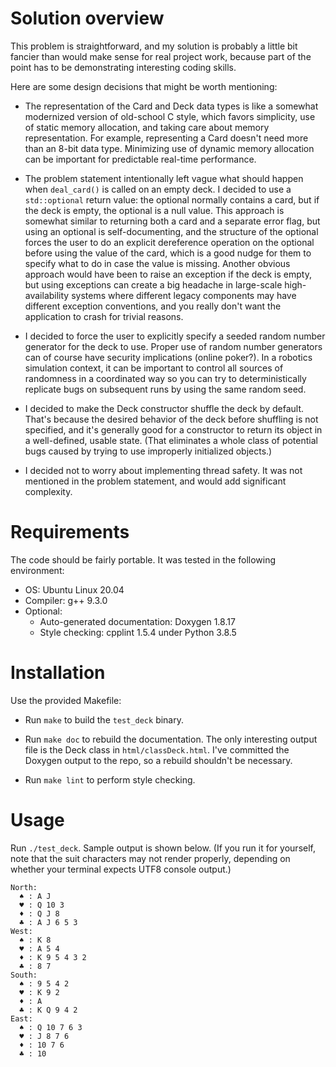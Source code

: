 
# Solution overview

This problem is straightforward, and my solution is probably a little
bit fancier than would make sense for real project work, because part of
the point has to be demonstrating interesting coding skills.

Here are some design decisions that might be worth mentioning:

- The representation of the Card and Deck data types is like a somewhat
  modernized version of old-school C style, which favors simplicity, use
  of static memory allocation, and taking care about memory
  representation. For example, representing a Card doesn't need more
  than an 8-bit data type. Minimizing use of dynamic memory allocation
  can be important for predictable real-time performance.

- The problem statement intentionally left vague what should happen when
  `deal_card()` is called on an empty deck. I decided to use a
  `std::optional` return value: the optional normally contains a card,
  but if the deck is empty, the optional is a null value. This approach
  is somewhat similar to returning both a card and a separate error
  flag, but using an optional is self-documenting, and the structure of
  the optional forces the user to do an explicit dereference operation
  on the optional before using the value of the card, which is a good
  nudge for them to specify what to do in case the value is
  missing. Another obvious approach would have been to raise an
  exception if the deck is empty, but using exceptions can create a big
  headache in large-scale high-availability systems where different
  legacy components may have different exception conventions, and you
  really don't want the application to crash for trivial reasons.

- I decided to force the user to explicitly specify a seeded random
  number generator for the deck to use.  Proper use of random number
  generators can of course have security implications (online
  poker?). In a robotics simulation context, it can be important to
  control all sources of randomness in a coordinated way so you can try
  to deterministically replicate bugs on subsequent runs by using the
  same random seed.

- I decided to make the Deck constructor shuffle the deck by
  default. That's because the desired behavior of the deck before
  shuffling is not specified, and it's generally good for a constructor
  to return its object in a well-defined, usable state. (That eliminates
  a whole class of potential bugs caused by trying to use improperly
  initialized objects.)

- I decided not to worry about implementing thread safety. It was not
  mentioned in the problem statement, and would add significant
  complexity.

# Requirements

The code should be fairly portable. It was tested in the
following environment:

- OS: Ubuntu Linux 20.04
- Compiler: g++ 9.3.0
- Optional:
    - Auto-generated documentation: Doxygen 1.8.17
    - Style checking: cpplint 1.5.4 under Python 3.8.5

# Installation

Use the provided Makefile:

- Run `make` to build the `test_deck` binary.

- Run `make doc` to rebuild the documentation. The only interesting
  output file is the Deck class in `html/classDeck.html`. I've committed
  the Doxygen output to the repo, so a rebuild shouldn't be necessary.

- Run `make lint` to perform style checking.

# Usage

Run `./test_deck`. Sample output is shown below. (If you run it for
yourself, note that the suit characters may not render properly,
depending on whether your terminal expects UTF8 console output.)

    North:
      ♠ : A J
      ♥ : Q 10 3
      ♦ : Q J 8
      ♣ : A J 6 5 3
    West:
      ♠ : K 8
      ♥ : A 5 4
      ♦ : K 9 5 4 3 2
      ♣ : 8 7
    South:
      ♠ : 9 5 4 2
      ♥ : K 9 2
      ♦ : A
      ♣ : K Q 9 4 2
    East:
      ♠ : Q 10 7 6 3
      ♥ : J 8 7 6
      ♦ : 10 7 6
      ♣ : 10
